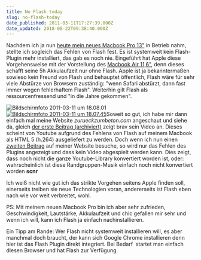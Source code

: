 ```yaml
---
title: No Flash today
slug: no-flash-today
date_published: 2011-03-11T17:27:39.000Z
date_updated: 2018-08-22T09:38:40.000Z
---
```


Nachdem ich ja nun [heute mein neues Macbook Pro 13"](__GHOST_URL__/ich-habe-mich-entschieden/) in Betrieb nahm, stellte ich sogleich das Fehlen von Flash fest. Es ist systemweit kein Flash-Plugin mehr installiert, das gab es noch nie. Eingeführt hat Apple diese Vorgehensweise mit der Vorstellung des [Macbook Air 11,6"](http://www.mactechnews.de/news/index/Apple-liefert-MacBook-Air-ohne-Flash-Player-aus-148117.html), denn dieses schafft seine 5h Akkulaufzeit nur ohne Flash. Apple ist ja bekanntermaßen sowieso kein Freund von Flash und behauptet öffentlich, Flash wäre für sehr viele Abstürze von Browsern zuständig: "wenn Safari abstürzt, dann fast immer wegen fehlerhaftem Flash". Weiterhin gilt Flash als ressourcenfressend und "in die Jahre gekommen".

![Bildschirmfoto 2011-03-11 um 18.08.01](//picdump.thafaker.de/2011/03/Bildschirmfoto-2011-03-11-um-18.08.01-150x150.png)[![Bildschirmfoto 2011-03-11 um 18.07.45](//picdump.thafaker.de/2011/03/Bildschirmfoto-2011-03-11-um-18.07.45-150x150.png)](http://picdump.thafaker.de/2011/03/Bildschirmfoto-2011-03-11-um-18.07.45.png)Soweit so gut, ich habe mir dann einfach mal meine Website *zurueckzumbeton.com* angeschaut und siehe da, gleich [der erste Beitrag (archiviert)](http://web.archive.org/web/20120905214244/http://zurueckzumbeton.com:80/2011/03/09/and-one-werden-special-guest-der-unheilig-tour) zeigt brav sein Video an. Dieses scheint von Youtube aufgrund des Fehlens von Flash auf meinem Macbook als HTML 5 (h.264) ausgeliefert zu werden. Doch wenn ich nun einen [zweiten Beitrag](http://zurueckzumbeton.com/2011/02/22/funkahdafi) auf meiner Website besuche, so wird nur das Fehlen des Plugins angezeigt und dass kein Video abgespielt werden kann. Dies zeigt, dass noch nicht die ganze Youtube-Library konvertiert worden ist, oder: wahrscheinlich ist diese Randgruppen-Musik einfach noch nicht konvertiert worden **scnr**

Ich weiß nicht wie gut ich das strikte Vorgehen seitens Apple finden soll, einerseits treiben sie neue Technologien voran, andererseits ist Flash eben nach wie vor weit verbreitet, wohl.

PS: Mit meinem neuen Macbook Pro bin ich aber sehr zufrieden, Geschwindigkeit, Lautstärke, Akkulaufzeit und chic gefallen mir sehr und wenn ich will, kann ich Flash ja einfach nachinstallieren.

Ein Tipp am Rande: Wer Flash nicht systemweit installieren will, es aber manchmal doch braucht, der kann sich Google Chrome installieren denn hier ist das Flash Plugin direkt integriert. Bei Bedarf  startet man einfach diesen Browser und hat Flash zur Verfügung.

